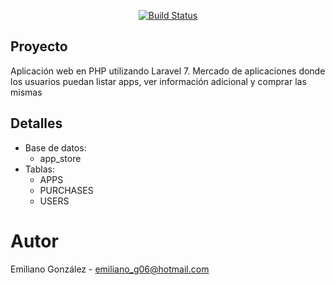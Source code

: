
<p align="center">
<a href="https://travis-ci.org/laravel/framework"><img src="https://media-exp1.licdn.com/dms/image/C4E1BAQEDDjuh9HQchg/company-background_10000/0/1610631110628?e=2159024400&v=beta&t=00JMFny1Y6JiSd8rpPDIfJ_6vNH6NhtCK_yban1zy3c" alt="Build Status"></a>
</p>

## Proyecto
Aplicación web en PHP utilizando Laravel 7. Mercado de aplicaciones donde los usuarios puedan listar apps, ver información adicional y comprar las mismas

## Detalles

* Base de datos:
  - app_store
* Tablas:
  - APPS
  - PURCHASES
  - USERS

# Autor
Emiliano González - emiliano_g06@hotmail.com
